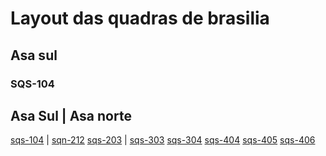 # Layout das quadras de brasilia

## Asa sul

### SQS-104

Asa Sul                                                                                 | Asa norte
------------------------------------------------------------------------------------------------------------
[sqs-104](https://raw.githubusercontent.com/ninrod/quadras-bsb/misc/images/sqs-104.jpg) | [sqn-212](https://raw.githubusercontent.com/ninrod/quadras-bsb/misc/images/sqn-212.jpg)
[sqs-203](https://raw.githubusercontent.com/ninrod/quadras-bsb/misc/images/sqs-203.jpg) |
[sqs-303](https://raw.githubusercontent.com/ninrod/quadras-bsb/misc/images/sqs-303.jpg)
[sqs-304](https://raw.githubusercontent.com/ninrod/quadras-bsb/misc/images/sqs-304.jpg)
[sqs-404](https://raw.githubusercontent.com/ninrod/quadras-bsb/misc/images/sqs-404.jpg)
[sqs-405](https://raw.githubusercontent.com/ninrod/quadras-bsb/misc/images/sqs-405.jpg)
[sqs-406](https://raw.githubusercontent.com/ninrod/quadras-bsb/misc/images/sqs-406.jpg)
